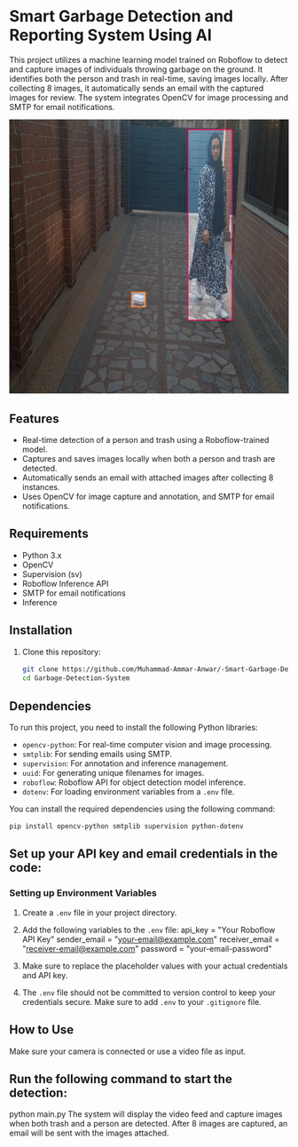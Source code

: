 # Smart Garbage Detection and Reporting System Using AI

This project utilizes a machine learning model trained on Roboflow to detect and capture images of individuals throwing garbage on the ground. It identifies both the person and trash in real-time, saving images locally. After collecting 8 images, it automatically sends an email with the captured images for review. The system integrates OpenCV for image processing and SMTP for email notifications.

![Screenshot of the Garbage Detection System](https://github.com/Muhammad-Ammar-Anwar/-Smart-Garbage-Detection-and-Reporting-System-Using-AI/blob/main/Screenshot%202024-10-02%20005010.png)

## Features
- Real-time detection of a person and trash using a Roboflow-trained model.
- Captures and saves images locally when both a person and trash are detected.
- Automatically sends an email with attached images after collecting 8 instances.
- Uses OpenCV for image capture and annotation, and SMTP for email notifications.

## Requirements
- Python 3.x
- OpenCV
- Supervision (sv)
- Roboflow Inference API
- SMTP for email notifications
- Inference

## Installation

1. Clone this repository:
   ```bash
   git clone https://github.com/Muhammad-Ammar-Anwar/-Smart-Garbage-Detection-and-Reporting-System-Using-AI.git
   cd Garbage-Detection-System


## Dependencies

To run this project, you need to install the following Python libraries:

- `opencv-python`: For real-time computer vision and image processing.
- `smtplib`: For sending emails using SMTP.
- `supervision`: For annotation and inference management.
- `uuid`: For generating unique filenames for images.
- `roboflow`: Roboflow API for object detection model inference.
- `dotenv`: For loading environment variables from a `.env` file.

You can install the required dependencies using the following command:

```bash
pip install opencv-python smtplib supervision python-dotenv
```
## Set up your API key and email credentials in the code:

### Setting up Environment Variables
1. Create a `.env` file in your project directory.
2. Add the following variables to the `.env` file:
   api_key = "Your Roboflow API Key" sender_email = "your-email@example.com" receiver_email = "receiver-email@example.com" password = "your-email-password"

3. Make sure to replace the placeholder values with your actual credentials and API key.
4. The `.env` file should not be committed to version control to keep your credentials secure. Make sure to add `.env` to your `.gitignore` file.

## How to Use
Make sure your camera is connected or use a video file as input.

## Run the following command to start the detection:
python main.py
The system will display the video feed and capture images when both trash and a person are detected. After 8 images are captured, an email will be sent with the images attached.

